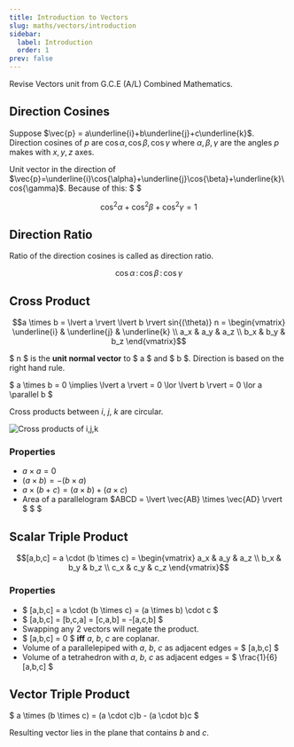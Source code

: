 ```yaml
---
title: Introduction to Vectors
slug: maths/vectors/introduction
sidebar:
  label: Introduction
  order: 1
prev: false
---
```


Revise Vectors unit from G.C.E (A/L) Combined Mathematics.

## Direction Cosines

Suppose $\vec{p} = a\underline{i}+b\underline{j}+c\underline{k}$. Direction
cosines of $p$ are $\cos{\alpha}, \cos{\beta},\cos{\gamma}$ where
$\alpha,\beta,\gamma$ are the angles $p$ makes with $x,y,z$ axes.

Unit vector in the direction of
$\vec{p}=\underline{i}\cos{\alpha}+\underline{j}\cos{\beta}+\underline{k}\cos{\gamma}$.
Because of this: $ $

```math
\cos^2{\alpha}+\cos^2{\beta}+\cos^2{\gamma}=1
```

## Direction Ratio

Ratio of the direction cosines is called as direction ratio.

```math
\cos{\alpha}\,:\,\cos{\beta}\,:\,\cos{\gamma}
```

## Cross Product

```math
a \times b
= \lvert a \rvert \lvert b \rvert sin{(\theta)} n
=
\begin{vmatrix}
   \underline{i} & \underline{j} & \underline{k} \\
	 a_x & a_y & a_z \\
   b_x & b_y & b_z
\end{vmatrix}
```

$ n $ is the **unit normal vector** to $ a $ and $ b $. Direction is based on
the right hand rule.

$ a \times b = 0 \implies \lvert a \rvert = 0 \lor \lvert b \rvert = 0 \lor a
\parallel b $

Cross products between $i$, $j$, $k$ are circular.

![Cross products of i,j,k](/maths/vectors/ijk-cross-product.jpg)

### Properties

- $a \times a = 0$
- $(a\times b) = -(b \times a)$
- $a \times (b + c) = (a \times b) + (a \times c)$
- Area of a parallelogram $ABCD = \lvert \vec{AB} \times \vec{AD} \rvert $ $ $

## Scalar Triple Product

```math
[a,b,c]
= a \cdot (b \times c)
=
\begin{vmatrix}
	 a_x & a_y & a_z \\
   b_x & b_y & b_z \\
   c_x & c_y & c_z
\end{vmatrix}
```

### Properties

- $ [a,b,c] = a \cdot (b \times c) = (a \times b) \cdot c $
- $ [a,b,c] = [b,c,a] = [c,a,b] = -[a,c,b] $
- Swapping any 2 vectors will negate the product.
- $ [a,b,c] = 0 $ **iff** $a$, $b$, $c$ are coplanar.
- Volume of a parallelepiped with $a$, $b$, $c$ as adjacent edges = $ [a,b,c] $
- Volume of a tetrahedron with $a$, $b$, $c$ as adjacent edges = $
  \frac{1}{6}[a,b,c] $

## Vector Triple Product

$ a \times (b \times c) = (a \cdot c)b - (a \cdot b)c $

Resulting vector lies in the plane that contains $b$ and $c$.
